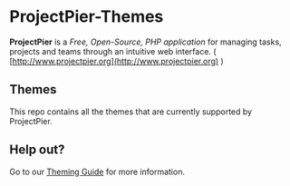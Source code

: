 # ProjectPier-Themes

**ProjectPier** is a *Free, Open-Source, PHP application* for managing tasks, projects and teams through an intuitive web interface. ( [http://www.projectpier.org](http://www.projectpier.org) )

## Themes

This repo contains all the themes that are currently supported by ProjectPier.

## Help out?

Go to our [Theming Guide](http://www.projectpier.org/theming-guide) for more information.
